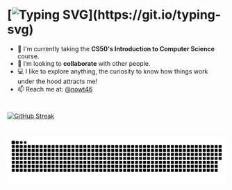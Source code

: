 #  [![Typing SVG](https://readme-typing-svg.demolab.com?font=cascadia+code&pause=1000&color=F7F7F7&width=435&lines=Hi+there%2C+welcome+to+my+profile!)](https://git.io/typing-svg)

<!---Introduction text---> 

- 🌱 I'm currently taking the **CS50's Introduction to Computer Science** course.
- :eyes: I’m looking to **collaborate** with other people.
- :computer:     I like to explore anything, the curiosity to know how things work under the hood attracts me!
- 📫 Reach me at: [@nowt46](https://www.instagram.com/nowt46/)

#

<!--- My current stats---> 

[![GitHub Streak](https://streak-stats.demolab.com?user=nowt46&theme=transparent&date_format=M%20j%5B%2C%20Y%5D&ring=EBEBEB&dates=EBEBEB&currStreakLabel=063C89&sideNums=EBEBEB&sideLabels=063C89&currStreakNum=063C89)](https://git.io/streak-stats)
#
![Snake animation](https://github.com/cl6udzx/cl6udzx/blob/output/github-contribution-grid-snake.svg)
